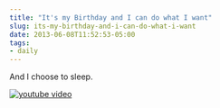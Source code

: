 ```yaml
---
title: "It's my Birthday and I can do what I want"
slug: its-my-birthday-and-i-can-do-what-i-want
date: 2013-06-08T11:52:53-05:00
tags:
- daily
---
```

And I choose to sleep.

[![youtube video](https://img.youtube.com/vi/jY1rqtWQwbs/0.jpg)](https://www.youtube.com/watch?v=jY1rqtWQwbs)
